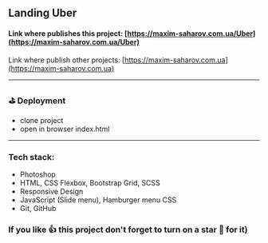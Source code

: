 ## Landing Uber

#### Link where publishes this project: [https://maxim-saharov.com.ua/Uber](https://maxim-saharov.com.ua/Uber)

Link where publish other projects: [https://maxim-saharov.com.ua](https://maxim-saharov.com.ua)

[//]: <> (This is a comment, it will not be included)

***

### ⛳️ Deployment

* clone project
* open in browser index.html

***

### Tech stack:

* Photoshop
* HTML, CSS Flexbox, Bootstrap Grid, SCSS
* Responsive Design
* JavaScript (Slide menu), Hamburger menu CSS
* Git, GitHub

### If you like 👍 this project don't forget to turn on a star 💛 for it)
